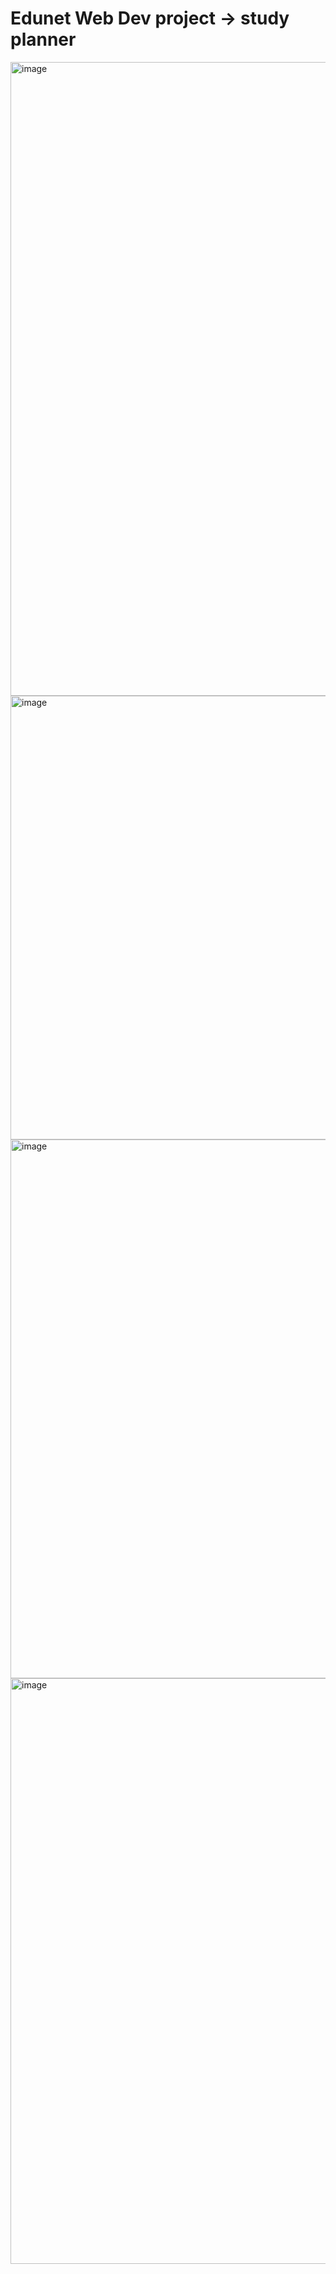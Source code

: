 # Edunet Web Dev project -> study planner
<img width="1919" height="1014" alt="image" src="https://github.com/user-attachments/assets/dea84f5a-c1b0-43d9-8972-44801f52e491" />
<img width="686" height="710" alt="image" src="https://github.com/user-attachments/assets/7cfcbf0b-e065-4e4c-85d9-cf89939bae3a" />

<img width="1919" height="862" alt="image" src="https://github.com/user-attachments/assets/d68c8645-ddf1-4bfa-9812-cebcb5b5177a" />
<img width="1919" height="937" alt="image" src="https://github.com/user-attachments/assets/dbc45374-6a6b-47cb-b2f4-9cda0b6e9f52" />
